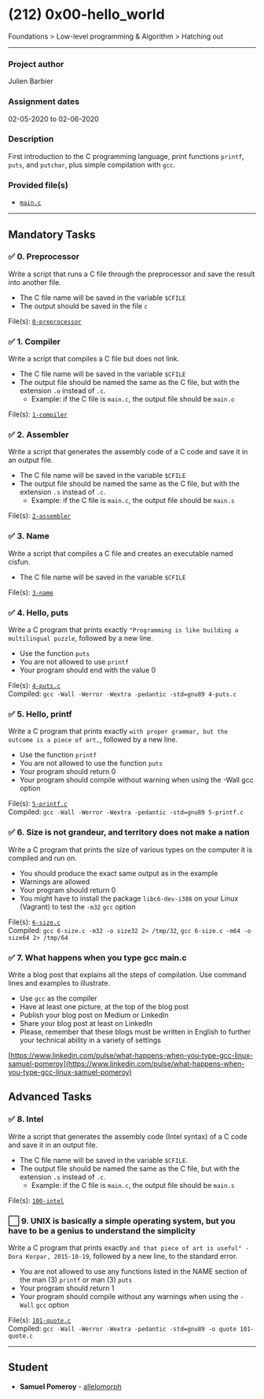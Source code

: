 # (212) 0x00-hello_world
Foundations > Low-level programming & Algorithm > Hatching out

---

### Project author
Julien Barbier

### Assignment dates
02-05-2020 to 02-06-2020

### Description
First introduction to the C programming language, print functions `printf`, `puts`, and `putchar`, plus simple compilation with `gcc`.

### Provided file(s)
* [`main.c`](./main.c)

---

## Mandatory Tasks

### :white_check_mark: 0. Preprocessor
Write a script that runs a C file through the preprocessor and save the result into another file.

* The C file name will be saved in the variable `$CFILE`
* The output should be saved in the file `c`

File(s): [`0-preprocessor`](./0-preprocessor)

### :white_check_mark: 1. Compiler
Write a script that compiles a C file but does not link.

* The C file name will be saved in the variable `$CFILE`
* The output file should be named the same as the C file, but with the extension `.o` instead of `.c`.
    * Example: if the C file is `main.c`, the output file should be `main.o`

File(s): [`1-compiler`](./1-compiler)

### :white_check_mark: 2. Assembler
Write a script that generates the assembly code of a C code and save it in an output file.

* The C file name will be saved in the variable `$CFILE`
* The output file should be named the same as the C file, but with the extension `.s` instead of `.c`.
    * Example: if the C file is `main.c`, the output file should be `main.s`

File(s): [`2-assembler`](./2-assembler)

### :white_check_mark: 3. Name
Write a script that compiles a C file and creates an executable named cisfun.

* The C file name will be saved in the variable `$CFILE`

File(s): [`3-name`](./3-name)

### :white_check_mark: 4. Hello, puts
Write a C program that prints exactly `"Programming is like building a multilingual puzzle`, followed by a new line.

* Use the function `puts`
* You are not allowed to use `printf`
* Your program should end with the value 0

File(s): [`4-puts.c`](./4-puts.c)\
Compiled: `gcc -Wall -Werror -Wextra -pedantic -std=gnu89 4-puts.c`

### :white_check_mark: 5. Hello, printf
Write a C program that prints exactly `with proper grammar, but the outcome is a piece of art,`, followed by a new line.

* Use the function `printf`
* You are not allowed to use the function `puts`
* Your program should return 0
* Your program should compile without warning when using the -Wall gcc option

File(s): [`5-printf.c`](./5-printf.c)\
Compiled: `gcc -Wall -Werror -Wextra -pedantic -std=gnu89 5-printf.c`

### :white_check_mark: 6. Size is not grandeur, and territory does not make a nation
Write a C program that prints the size of various types on the computer it is compiled and run on.

* You should produce the exact same output as in the example
* Warnings are allowed
* Your program should return 0
* You might have to install the package `libc6-dev-i386` on your Linux (Vagrant) to test the `-m32` `gcc` option

File(s): [`6-size.c`](./6-size.c)\
Compiled: `gcc 6-size.c -m32 -o size32 2> /tmp/32`, `gcc 6-size.c -m64 -o size64 2> /tmp/64`

### :white_check_mark: 7. What happens when you type gcc main.c
Write a blog post that explains all the steps of compilation. Use command lines and examples to illustrate.

* Use `gcc` as the compiler
* Have at least one picture, at the top of the blog post
* Publish your blog post on Medium or LinkedIn
* Share your blog post at least on LinkedIn
* Please, remember that these blogs must be written in English to further your technical ability in a variety of settings

[https://www.linkedin.com/pulse/what-happens-when-you-type-gcc-linux-samuel-pomeroy](https://www.linkedin.com/pulse/what-happens-when-you-type-gcc-linux-samuel-pomeroy)

## Advanced Tasks

### :white_check_mark: 8. Intel
Write a script that generates the assembly code (Intel syntax) of a C code and save it in an output file.

* The C file name will be saved in the variable `$CFILE`.
* The output file should be named the same as the C file, but with the extension `.s` instead of `.c`.
    * Example: if the C file is `main.c`, the output file should be `main.s`

File(s): [`100-intel`](./100-intel)

### :white_large_square: 9. UNIX is basically a simple operating system, but you have to be a genius to understand the simplicity
Write a C program that prints exactly `and that piece of art is useful" - Dora Korpar, 2015-10-19`, followed by a new line, to the standard error.

* You are not allowed to use any functions listed in the NAME section of the man (3) `printf` or man (3) `puts`
* Your program should return 1
* Your program should compile without any warnings when using the `-Wall` `gcc` option

File(s): [`101-quote.c`](./101-quote.c)\
Compiled: `gcc -Wall -Werror -Wextra -pedantic -std=gnu89 -o quote 101-quote.c`

---

## Student
* **Samuel Pomeroy** - [allelomorph](github.com/allelomorph)
